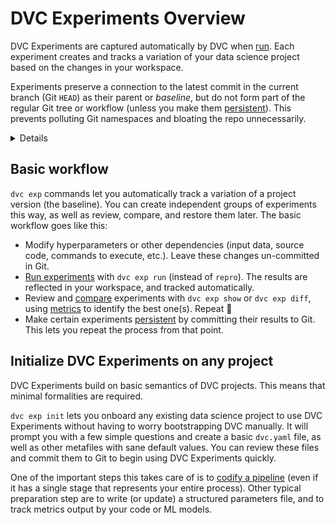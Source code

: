 # DVC Experiments Overview

DVC Experiments are captured automatically by DVC when [run]. Each experiment
creates and tracks a variation of your data science project based on the changes
in your <abbr>workspace</abbr>.

Experiments preserve a connection to the latest commit in the current branch
(Git `HEAD`) as their parent or _baseline_, but do not form part of the regular
Git tree or workflow (unless you make them [persistent]). This prevents
polluting Git namespaces and bloating the repo unnecessarily.

[run]: /doc/user-guide/experiment-management/running-experiments

<details>

### ⚙️ How does DVC track experiments?

Experiments are custom [Git references](/blog/experiment-refs) (found in
`.git/refs/exps`) with one or more commits based on `HEAD`. These commits are
hidden and not checked out by DVC. Note that these are not pushed to Git remotes
by default either (see `dvc exp push`).

Note that DVC Experiments require a unique name to identify them. DVC will
usually auto-generate one by default, such as `exp-bfe64` (based on the
experiment's hash). A custom name can be set instead, using the `--name`/`-n`
option of `dvc exp run`. These names can be used to reference experiments in
other `dvc exp` subcommands.

</details>

## Basic workflow

`dvc exp` commands let you automatically track a variation of a project version
(the baseline). You can create independent groups of experiments this way, as
well as review, compare, and restore them later. The basic workflow goes like
this:

- Modify hyperparameters or other dependencies (input data, source code,
  commands to execute, etc.). Leave these changes un-committed in Git.
- [Run experiments] with `dvc exp run` (instead of `repro`). The results are
  reflected in your <abbr>workspace</abbr>, and tracked automatically.
- Review and [compare] experiments with `dvc exp show` or `dvc exp diff`, using
  [metrics](/doc/command-reference/metrics) to identify the best one(s). Repeat
  🔄
- Make certain experiments [persistent] by committing their results to Git. This
  lets you repeat the process from that point.

[run experiments]: /doc/user-guide/experiment-management/running-experiments
[pipeline]: /doc/user-guide/project-structure/pipelines-files
[compare]: /doc/user-guide/experiment-management/comparing-experiments
[persistent]: /doc/user-guide/experiment-management/persisting-experiments

## Initialize DVC Experiments on any project

DVC Experiments build on basic semantics of <abbr>DVC projects</abbr>. This
means that minimal formalities are required.

`dvc exp init` lets you onboard any existing data science project to use DVC
Experiments without having to worry bootstrapping DVC manually. It will prompt
you with a few simple questions and create a basic `dvc.yaml` file, as well as
other <abbr>metafiles</abbr> with sane default values. You can review these
files and commit them to Git to begin using DVC Experiments quickly.

One of the important steps this takes care of is to [codify a pipeline] (even if
it has a single <abbr>stage</abbr> that represents your entire process). Other
typical preparation step are to write (or update) a structured
<abbr>parameters</abbr> file, and to track <abbr>metrics</abbr> output by your
code or ML models.

[codify a pipeline]: /doc/user-guide/project-structure/pipelines-files
